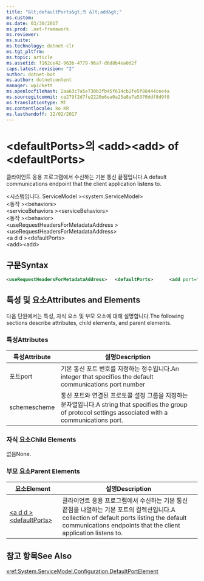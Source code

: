 ```yaml
---
title: "&lt;defaultPorts&gt;의 &lt;add&gt;"
ms.custom: 
ms.date: 03/30/2017
ms.prod: .net-framework
ms.reviewer: 
ms.suite: 
ms.technology: dotnet-clr
ms.tgt_pltfrm: 
ms.topic: article
ms.assetid: f162ce42-963b-4779-96a7-d6d8b4ea0d2f
caps.latest.revision: "2"
author: dotnet-bot
ms.author: dotnetcontent
manager: wpickett
ms.openlocfilehash: 2aa63c7a5e730b2fb45f614cb2fe5f88444cee4a
ms.sourcegitcommit: ce279f2d7fe2220e6ea0a25a8a7a5370ddf8d9f0
ms.translationtype: MT
ms.contentlocale: ko-KR
ms.lasthandoff: 12/02/2017
---
```

# <a name="ltaddgt-of-ltdefaultportsgt"></a><span data-ttu-id="1dc3e-102">&lt;defaultPorts&gt;의 &lt;add&gt;</span><span class="sxs-lookup"><span data-stu-id="1dc3e-102">&lt;add&gt; of &lt;defaultPorts&gt;</span></span>
<span data-ttu-id="1dc3e-103">클라이언트 응용 프로그램에서 수신하는 기본 통신 끝점입니다.</span><span class="sxs-lookup"><span data-stu-id="1dc3e-103">A default communications endpoint that the client application listens to.</span></span>  
  
 <span data-ttu-id="1dc3e-104">\<시스템입니다. ServiceModel ></span><span class="sxs-lookup"><span data-stu-id="1dc3e-104">\<system.ServiceModel></span></span>  
<span data-ttu-id="1dc3e-105">\<동작 ></span><span class="sxs-lookup"><span data-stu-id="1dc3e-105">\<behaviors></span></span>  
<span data-ttu-id="1dc3e-106">\<serviceBehaviors ></span><span class="sxs-lookup"><span data-stu-id="1dc3e-106">\<serviceBehaviors></span></span>  
<span data-ttu-id="1dc3e-107">\<동작 ></span><span class="sxs-lookup"><span data-stu-id="1dc3e-107">\<behavior></span></span>  
<span data-ttu-id="1dc3e-108">\<useRequestHeadersForMetadataAddress ></span><span class="sxs-lookup"><span data-stu-id="1dc3e-108">\<useRequestHeadersForMetadataAddress></span></span>  
<span data-ttu-id="1dc3e-109">\<a d d ></span><span class="sxs-lookup"><span data-stu-id="1dc3e-109">\<defaultPorts></span></span>  
<span data-ttu-id="1dc3e-110">\<add></span><span class="sxs-lookup"><span data-stu-id="1dc3e-110">\<add></span></span>  
  
## <a name="syntax"></a><span data-ttu-id="1dc3e-111">구문</span><span class="sxs-lookup"><span data-stu-id="1dc3e-111">Syntax</span></span>  
  
```xml  
<useRequestHeadersForMetadataAddress>   <defaultPorts>      <add port="Integer" scheme="String" />   </defaultPorts></useRequestHeadersForMetadataAddress>  
```  
  
## <a name="attributes-and-elements"></a><span data-ttu-id="1dc3e-112">특성 및 요소</span><span class="sxs-lookup"><span data-stu-id="1dc3e-112">Attributes and Elements</span></span>  
 <span data-ttu-id="1dc3e-113">다음 단원에서는 특성, 자식 요소 및 부모 요소에 대해 설명합니다.</span><span class="sxs-lookup"><span data-stu-id="1dc3e-113">The following sections describe attributes, child elements, and parent elements.</span></span>  
  
### <a name="attributes"></a><span data-ttu-id="1dc3e-114">특성</span><span class="sxs-lookup"><span data-stu-id="1dc3e-114">Attributes</span></span>  
  
|<span data-ttu-id="1dc3e-115">특성</span><span class="sxs-lookup"><span data-stu-id="1dc3e-115">Attribute</span></span>|<span data-ttu-id="1dc3e-116">설명</span><span class="sxs-lookup"><span data-stu-id="1dc3e-116">Description</span></span>|  
|---------------|-----------------|  
|<span data-ttu-id="1dc3e-117">포트</span><span class="sxs-lookup"><span data-stu-id="1dc3e-117">port</span></span>|<span data-ttu-id="1dc3e-118">기본 통신 포트 번호를 지정하는 정수입니다.</span><span class="sxs-lookup"><span data-stu-id="1dc3e-118">An integer that specifies the default communications port number</span></span>|  
|<span data-ttu-id="1dc3e-119">scheme</span><span class="sxs-lookup"><span data-stu-id="1dc3e-119">scheme</span></span>|<span data-ttu-id="1dc3e-120">통신 포트와 연결된 프로토콜 설정 그룹을 지정하는 문자열입니다.</span><span class="sxs-lookup"><span data-stu-id="1dc3e-120">A string that specifies the group of protocol settings associated with a communications port.</span></span>|  
  
### <a name="child-elements"></a><span data-ttu-id="1dc3e-121">자식 요소</span><span class="sxs-lookup"><span data-stu-id="1dc3e-121">Child Elements</span></span>  
 <span data-ttu-id="1dc3e-122">없음</span><span class="sxs-lookup"><span data-stu-id="1dc3e-122">None.</span></span>  
  
### <a name="parent-elements"></a><span data-ttu-id="1dc3e-123">부모 요소</span><span class="sxs-lookup"><span data-stu-id="1dc3e-123">Parent Elements</span></span>  
  
|<span data-ttu-id="1dc3e-124">요소</span><span class="sxs-lookup"><span data-stu-id="1dc3e-124">Element</span></span>|<span data-ttu-id="1dc3e-125">설명</span><span class="sxs-lookup"><span data-stu-id="1dc3e-125">Description</span></span>|  
|-------------|-----------------|  
|[<span data-ttu-id="1dc3e-126">\<a d d ></span><span class="sxs-lookup"><span data-stu-id="1dc3e-126">\<defaultPorts></span></span>](../../../../../docs/framework/configure-apps/file-schema/wcf/defaultports.md)|<span data-ttu-id="1dc3e-127">클라이언트 응용 프로그램에서 수신하는 기본 통신 끝점을 나열하는 기본 포트의 컬렉션입니다.</span><span class="sxs-lookup"><span data-stu-id="1dc3e-127">A collection of default ports listing the default communications endpoints that the client application listens to.</span></span>|  
  
## <a name="see-also"></a><span data-ttu-id="1dc3e-128">참고 항목</span><span class="sxs-lookup"><span data-stu-id="1dc3e-128">See Also</span></span>  
 <xref:System.ServiceModel.Configuration.DefaultPortElement>
